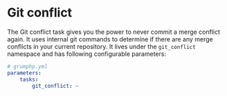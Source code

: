 # Git conflict

The Git conflict task gives you the power to never commit a merge conflict again. It uses internal git commands to determine if there are any merge conflicts in your current repository.
It lives under the `git_conflict` namespace and has following configurable parameters:

```yaml
# grumphp.yml
parameters:
    tasks:
        git_conflict: ~
```
